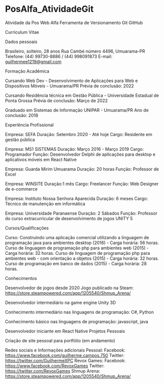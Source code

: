 # PosAlfa_AtividadeGit
Atividade da Pos Web Alfa Ferramenta de Versionamento Git GitHub

Curriculum Vitae

Dados pessoais

Brasileiro, solteiro, 28 anos
Rua Cambé número 4496, Umuarama-PR
Telefone: (44) 99730-8886 / (44) 998091873
E-mail: guilhermee1219@gmail.com

Formação Acadêmica

Cursando Web Dev - Desenvolvimento de Aplicações para Web e Dispositivos Móveis - Umuarama/PR
	Prévia de conclusão: 2022

Cursando Residência técnica em Gestão Pública - Universidade Estadual de Ponta Grossa
	Prévia de conclusão: Março de 2022

Graduado em Sistemas de Informação UNIPAR - Umuarama/PR 
	Ano de conclusão: 2018

Experiência Profissional

Empresa: SEFA
    Duração: Setembro 2020 - Até hoje
        Cargo: Residente em gestão pública

Empresa: MS1 SISTEMAS
    Duração: Março 2016 - Março 2019
    Cargo: Programador
    Função: Desenvolvedor Delphi de aplicações para desktop e aplicativos móveis em React Native

Empresa: Guarda Mirim Umuarama
    Duração: 20 horas
    Função: Professor de Excel

Empresa: WINSITE
    Duração:1 mês
    Cargo: Freelancer
    Função: Web Designer de e-commerce

Empresa: Instituto Nossa Senhora Aparecida
    Duração: 6 meses
    Cargo: Técnico de manutenção em informática

Empresa: Universidade Paranaense
    Duração: 2 Sábados
    Função: Professor do curso extracurricular de desenvolvimento de jogos UNITY 5

Cursos/Qualificações

Curso: Construindo uma aplicação comercial utilizando a linguagem de programação java para ambientes desktop (2016) - Carga horária: 56 horas.
Curso de linguagem de programação php para ambientes web (2015) - Carga horária: 32 horas.
Curso de linguagem de programação php para ambientes web - com orientação a objetos (2015) - Carga horária: 32 horas.
Curso de programação em banco de dados (2015) - Carga horária: 28 horas.

Conhecimentos

Desenvolvedor de jogos desde 2020
    Jogo publicado na Steam: https://store.steampowered.com/app/1205540/Shmup_Arena/

Desenvolvedor intermediário na game engine Unity 3D

Conhecimento intermediário nas linguagens de programação: 
    C#, Python

Conhecimento básico nas linguagens de programação:
    javascript, java
    
Desenvolvedor iniciante em React Native 
Projetos Pessoais

Criação de site pessoal para portfólio (em andamento)

Redes sociais e Informações adicionais
Pessoal:
Facebook: https://www.facebook.com/guilherme.campos.750
Twitter: https://twitter.com/GuilhermeXPC
Revox Games: 
Facebook: https://www.facebook.com/RevoxGames
Twitter: https://twitter.com/RevoxGames
Shmup Arena: https://store.steampowered.com/app/1205540/Shmup_Arena/
